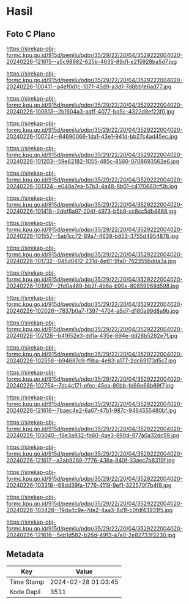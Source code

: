# Hasil

## Foto C Plano

https://sirekap-obj-formc.kpu.go.id/915d/pemilu/pdpr/35/29/22/20/04/3529222004020-20240226-121615--a5c98982-625b-4635-89d1-e215928ba5d7.jpg

https://sirekap-obj-formc.kpu.go.id/915d/pemilu/pdpr/35/29/22/20/04/3529222004020-20240226-100411--a4ef0d1c-1071-45d9-a3d1-7d8bb1e6ad77.jpg

https://sirekap-obj-formc.kpu.go.id/915d/pemilu/pdpr/35/29/22/20/04/3529222004020-20240226-100613--2b1604a3-adff-4077-bd5c-4322d8ef23f0.jpg

https://sirekap-obj-formc.kpu.go.id/915d/pemilu/pdpr/35/29/22/20/04/3529222004020-20240226-100724--84690066-1da1-43e1-941d-bb27c4ad45ec.jpg

https://sirekap-obj-formc.kpu.go.id/915d/pemilu/pdpr/35/29/22/20/04/3529222004020-20240226-101203--59e62182-1055-485c-8560-0708693562e6.jpg

https://sirekap-obj-formc.kpu.go.id/915d/pemilu/pdpr/35/29/22/20/04/3529222004020-20240226-101324--e048a7ea-57b3-4a48-8b01-c4170680cf0b.jpg

https://sirekap-obj-formc.kpu.go.id/915d/pemilu/pdpr/35/29/22/20/04/3529222004020-20240226-101418--2dbf6a97-204f-4973-b5b9-cc8cc5db4868.jpg

https://sirekap-obj-formc.kpu.go.id/915d/pemilu/pdpr/35/29/22/20/04/3529222004020-20240226-101557--5ab1cc72-89a7-4639-b853-3755d4954878.jpg

https://sirekap-obj-formc.kpu.go.id/915d/pemilu/pdpr/35/29/22/20/04/3529222004020-20240226-101732--045d0412-231d-4e61-9fa0-762355bdda3a.jpg

https://sirekap-obj-formc.kpu.go.id/915d/pemilu/pdpr/35/29/22/20/04/3529222004020-20240226-101907--2fd0a489-bb2f-4b6a-b90e-80859968d598.jpg

https://sirekap-obj-formc.kpu.go.id/915d/pemilu/pdpr/35/29/22/20/04/3529222004020-20240226-102026--7837b0a7-f397-4704-a5d7-d180a99d8a9b.jpg

https://sirekap-obj-formc.kpu.go.id/915d/pemilu/pdpr/35/29/22/20/04/3529222004020-20240226-102128--b41652e3-dd1a-435e-894e-dd28b5282e7f.jpg

https://sirekap-obj-formc.kpu.go.id/915d/pemilu/pdpr/35/29/22/20/04/3529222004020-20240226-102558--b94687c9-f9ba-4e83-a177-2dc69173d5c7.jpg

https://sirekap-obj-formc.kpu.go.id/915d/pemilu/pdpr/35/29/22/20/04/3529222004020-20240226-102754--7dc4c171-efec-45ea-80bb-fd88e68b89f7.jpg

https://sirekap-obj-formc.kpu.go.id/915d/pemilu/pdpr/35/29/22/20/04/3529222004020-20240226-121616--7baec4e2-6a07-47b1-987c-9464555480bf.jpg

https://sirekap-obj-formc.kpu.go.id/915d/pemilu/pdpr/35/29/22/20/04/3529222004020-20240226-103040--f8e3a932-fb60-4ae3-890d-977a0a32dc59.jpg

https://sirekap-obj-formc.kpu.go.id/915d/pemilu/pdpr/35/29/22/20/04/3529222004020-20240226-121617--a2ab9268-7776-436a-840f-33aec7b8319f.jpg

https://sirekap-obj-formc.kpu.go.id/915d/pemilu/pdpr/35/29/22/20/04/3529222004020-20240226-103318--68dd39fa-1776-4119-9ef1-322570f7b4f8.jpg

https://sirekap-obj-formc.kpu.go.id/915d/pemilu/pdpr/35/29/22/20/04/3529222004020-20240226-103428--19da4c9e-7de2-4aa3-8d1f-c0fdf43931f5.jpg

https://sirekap-obj-formc.kpu.go.id/915d/pemilu/pdpr/35/29/22/20/04/3529222004020-20240226-121616--5eb1d582-b26d-49f3-a7a0-2e82733f3230.jpg


## Metadata

| Key        | Value               |
| ---------- | ------------------- |
| Time Stamp | 2024-02-28 01:03:45 |
| Kode Dapil | 3511                |



